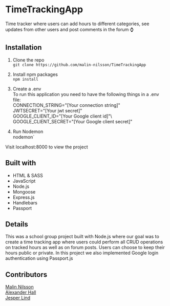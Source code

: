 # TimeTrackingApp
Time tracker where users can add hours to different categories, see updates from other users and post comments in the forum ⌚


## Installation
1. Clone the repo\
`git clone https://github.com/malin-nilsson/TimeTrackingApp`

2. Install npm packages\
`npm install`

3. Create a .env\
To run this application you need to have the following things in a .env file:\
CONNECTION_STRING="[Your connection string]"\
JWTSECRET="[Your jwt secret]"\
GOOGLE_CLIENT_ID="[Your Google client id]"\ 
GOOGLE_CLIENT_SECRET="[Your Google client secret]"

3. Run Nodemon\
nodemon`

Visit localhost:8000 to view the project

## Built with
- HTML & SASS
- JavaScript
- Node.js
- Mongoose
- Express.js
- Handlebars
- Passport

## Details
This was a school group project built with Node.js where our goal was to create a time tracking app where users could perform all CRUD operations on tracked hours as well as on forum posts. Users can choose to keep their hours public or private. In this project we also implemented Google login authentication using Passport.js

## Contributors
[Malin Nilsson](https://github.com/malin-nilsson) </br>
[Alexander Hall](https://github.com/Alexandrhall) </br>
[Jesper Lind](https://github.com/JesperSimonLind)

